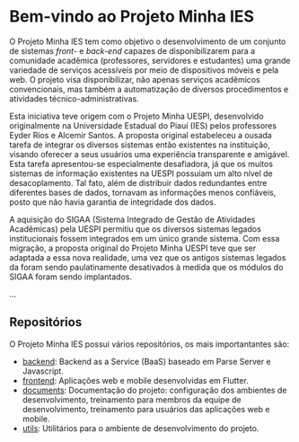 # Bem-vindo ao Projeto Minha IES

O Projeto Minha IES tem como objetivo o desenvolvimento de um conjunto de sistemas <i>front-</i> e <i>back-end</i> capazes de disponibilizarem para a comunidade acadêmica (professores, servidores e estudantes) uma grande variedade de serviços acessíveis por meio de dispositivos móveis e pela web. O projeto visa disponibilizar, não apenas serviços acadêmicos convencionais, mas também a automatização de diversos procedimentos e atividades técnico-administrativas.

Esta iniciativa teve origem com o Projeto Minha UESPI, desenvolvido originalmente na Universidade Estadual do Piauí (IES) pelos professores Eyder Rios e Alcemir Santos. A proposta original estabeleceu a ousada tarefa de integrar os diversos sistemas então existentes na instituição, visando oferecer a seus usuários uma experiência transparente e amigável. Esta tarefa apresentou-se especialmente desafiadora, já que os muitos sistemas de informação existentes na UESPI possuiam um alto nível de desacoplamento. Tal fato, além de distribuir dados redundantes entre diferentes bases de dados, tornavam as informações menos confiáveis, posto que não havia garantia de integridade dos dados.

A aquisição do SIGAA (Sistema Integrado de Gestão de Atividades Acadêmicas) pela UESPI permitiu que os diversos sistemas legados institucionais fossem integrados em um único grande sistema. Com essa migração, a proposta original do Projeto Minha UESPI teve que ser adaptada a essa nova realidade, uma vez que os antigos sistemas legados da foram sendo paulatinamente desativados à medida que os módulos do SIGAA foram sendo implantados.

...

## Repositórios

O Projeto Minha IES possui vários repositórios, os mais importantantes são:

* [backend](https://github.com/minha-ies/backend): Backend as a Service (BaaS) baseado em Parse Server e Javascript.
* [frontend](https://github.com/minha-ies/frontend): Aplicações web e mobile desenvolvidas em Flutter.
* [documents](https://github.com/minha-ies/documents): Documentação do projeto: configuração dos ambientes de desenvolvimento, treinamento para membros da equipe de desenvolvimento, treinamento para usuários das aplicações web e mobile.
* [utils](https://github.com/minha-ies/utils): Utilitários para o ambiente de desenvolvimento do projeto.
